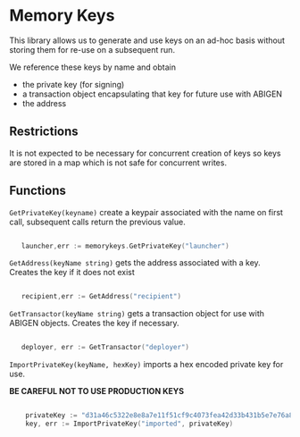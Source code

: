 # Memory Keys

This library allows us to generate and use keys on an ad-hoc basis without storing them for re-use on a subsequent run. 

We reference these keys by name and obtain

- the private key (for signing)
- a transaction object encapsulating that key for future use with ABIGEN
- the address

## Restrictions

It is not expected to be necessary for concurrent creation of keys so keys are stored in a map which is not safe for concurrent writes.

## Functions

`GetPrivateKey(keyname)` create a keypair associated with the name on first call, subsequent calls return the previous value.

``` go

   launcher,err := memorykeys.GetPrivateKey("launcher")

```

`GetAddress(keyName string)` gets the address associated with a key. Creates the key if it does not exist

``` go

   recipient,err := GetAddress("recipient")

```

`GetTransactor(keyName string)` gets a transaction object for use with ABIGEN objects. Creates the key if necessary.

``` go

   deployer, err := GetTransactor("deployer")

```

`ImportPrivateKey(keyName, hexKey)` imports a hex encoded private key for use.

**BE CAREFUL NOT TO USE PRODUCTION KEYS**

``` go

    privateKey := "d31a46c5322e8e8a7e11f51cf9c4073fea42d33b431b5e7e76a82518fc178ea8"
    key, err := ImportPrivateKey("imported", privateKey)

```
